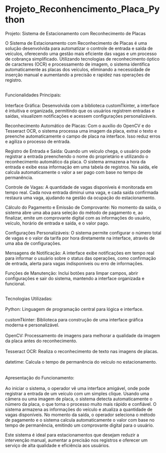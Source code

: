 # Projeto_Reconhencimento_Placa_Python

Projeto: Sistema de Estacionamento com Reconhecimento de Placas

O Sistema de Estacionamento com Reconhecimento de Placas é uma solução desenvolvida para automatizar o controle de entrada e saída de veículos, oferecendo uma gestão mais eficiente das vagas e um processo de cobrança simplificado. Utilizando tecnologias de reconhecimento óptico de caracteres (OCR) e processamento de imagem, o sistema identifica automaticamente as placas dos veículos, eliminando a necessidade de inserção manual e aumentando a precisão e rapidez nas operações de registro.<br><br>

Funcionalidades Principais:<br><br>
Interface Gráfica: Desenvolvida com a biblioteca customTkinter, a interface é intuitiva e organizada, permitindo que os usuários registrem entradas e saídas, visualizem notificações e acessem configurações personalizáveis.

Reconhecimento Automático de Placas: Com o auxílio do OpenCV e do Tesseract OCR, o sistema processa uma imagem da placa, extrai o texto e preenche automaticamente o campo de placa na interface. Isso reduz erros e agiliza o processo de entrada.

Registro de Entrada e Saída: Quando um veículo chega, o usuário pode registrar a entrada preenchendo o nome do proprietário e utilizando o reconhecimento automático da placa. O sistema armazena a hora da entrada e exibe essa informação em uma tabela de registros. Na saída, ele calcula automaticamente o valor a ser pago com base no tempo de permanência.

Controle de Vagas: A quantidade de vagas disponíveis é monitorada em tempo real. Cada nova entrada diminui uma vaga, e cada saída confirmada restaura uma vaga, ajudando na gestão da ocupação do estacionamento.

Cálculo do Pagamento e Emissão de Comprovante: No momento da saída, o sistema abre uma aba para seleção do método de pagamento e, ao finalizar, emite um comprovante digital com as informações do usuário, veículo, horário de entrada e saída, e o valor pago.

Configurações Personalizáveis: O sistema permite configurar o número total de vagas e o valor da tarifa por hora diretamente na interface, através de uma aba de configurações.

Mensagens de Notificação: A interface exibe notificações em tempo real para informar o usuário sobre o status das operações, como confirmação de entrada, alerta para vagas indisponíveis ou erro de informações.

Funções de Manutenção: Inclui botões para limpar campos, abrir configurações e sair do sistema, mantendo a interface organizada e funcional.<br><br>

Tecnologias Utilizadas:<br><br>
Python: Linguagem de programação central para lógica e interface.<br><br>
customTkinter: Biblioteca para construção de uma interface gráfica moderna e personalizável.<br><br>
OpenCV: Processamento de imagens para melhorar a qualidade da imagem da placa antes do reconhecimento.<br><br>
Tesseract OCR: Realiza o reconhecimento de texto nas imagens de placas.<br><br>
datetime: Calcula o tempo de permanência do veículo no estacionamento.<br><br><br>
Apresentação do Funcionamento:<br><br>
Ao iniciar o sistema, o operador vê uma interface amigável, onde pode registrar a entrada de um veículo com um simples clique. Usando uma câmera ou uma imagem de placa, o sistema detecta automaticamente o número da placa, o que torna o processo muito mais rápido e confiável. O sistema armazena as informações do veículo e atualiza a quantidade de vagas disponíveis. No momento da saída, o operador seleciona o método de pagamento e o sistema calcula automaticamente o valor com base no tempo de permanência, emitindo um comprovante digital para o usuário.

Este sistema é ideal para estacionamentos que desejam reduzir a intervenção manual, aumentar a precisão nos registros e oferecer um serviço de alta qualidade e eficiência aos usuários.
